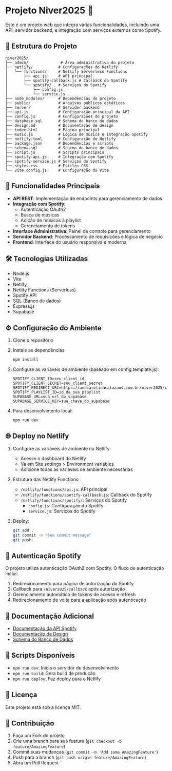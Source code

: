 # Projeto Niver2025 🎉

Este é um projeto web que integra várias funcionalidades, incluindo uma API, servidor backend, e integração com serviços externos como Spotify.

## 📁 Estrutura do Projeto

```
niver2025/
├── admin/              # Área administrativa do projeto
├── netlify/           # Configurações do Netlify
│   └── functions/     # Netlify Serverless Functions
│       ├── api.js     # API principal
│       ├── spotify-callback.js # Callback do Spotify
│       └── spotify/   # Serviços do Spotify
│           ├── config.js
│           └── service.js
├── node_modules/      # Dependências do projeto
├── public/            # Arquivos públicos estáticos
├── server/            # Servidor backend
├── api.js             # Configuração principal da API
├── config.js          # Configurações do projeto
├── database.sql       # Schema do banco de dados
├── design.md          # Documentação de design
├── index.html         # Página principal
├── music.js           # Lógica de música e integração Spotify
├── netlify.toml       # Configuração do Netlify
├── package.json       # Dependências e scripts
├── schema.sql         # Schema do banco de dados
├── script.js          # Scripts principais
├── spotify-api.js     # Integração com Spotify
├── spotify-service.js # Serviços do Spotify
├── styles.css         # Estilos CSS
└── vite.config.js     # Configuração do Vite
```

## 🚀 Funcionalidades Principais

- **API REST**: Implementação de endpoints para gerenciamento de dados
- **Integração com Spotify**: 
  - Autenticação OAuth2
  - Busca de músicas
  - Adição de músicas à playlist
  - Gerenciamento de tokens
- **Interface Administrativa**: Painel de controle para gerenciamento
- **Servidor Backend**: Processamento de requisições e lógica de negócio
- **Frontend**: Interface do usuário responsiva e moderna

## 🛠️ Tecnologias Utilizadas

- Node.js
- Vite
- Netlify
- Netlify Functions (Serverless)
- Spotify API
- SQL (Banco de dados)
- Express.js
- Supabase

## ⚙️ Configuração do Ambiente

1. Clone o repositório
2. Instale as dependências:
   ```bash
   npm install
   ```
3. Configure as variáveis de ambiente (baseado em config.template.js):
   ```
   SPOTIFY_CLIENT_ID=seu_client_id
   SPOTIFY_CLIENT_SECRET=seu_client_secret
   SPOTIFY_REDIRECT_URI=https://anacarolinacalazans.com.br/niver2025/callback
   SPOTIFY_PLAYLIST_ID=id_da_sua_playlist
   SUPABASE_URL=sua_url_do_supabase
   SUPABASE_SERVICE_KEY=sua_chave_do_supabase
   ```

4. Para desenvolvimento local:
   ```bash
   npm run dev
   ```

## 🌐 Deploy no Netlify

1. Configure as variáveis de ambiente no Netlify:
   - Acesse o dashboard do Netlify
   - Vá em Site settings > Environment variables
   - Adicione todas as variáveis de ambiente necessárias

2. Estrutura das Netlify Functions:
   - `/netlify/functions/api.js`: API principal
   - `/netlify/functions/spotify-callback.js`: Callback do Spotify
   - `/netlify/functions/spotify/`: Serviços do Spotify
     - `config.js`: Configuração do Spotify
     - `service.js`: Serviços do Spotify

3. Deploy:
   ```bash
   git add .
   git commit -m "Seu commit message"
   git push
   ```

## 🔐 Autenticação Spotify

O projeto utiliza autenticação OAuth2 com Spotify. O fluxo de autenticação inclui:

1. Redirecionamento para página de autorização do Spotify
2. Callback para `/niver2025/callback` após autorização
3. Gerenciamento automático de tokens de acesso e refresh
4. Redirecionamento de volta para a aplicação após autenticação

## 📝 Documentação Adicional

- [Documentação da API Spotify](spotify-api-docs.md)
- [Documentação de Design](design.md)
- [Schema do Banco de Dados](schema.sql)

## 🔧 Scripts Disponíveis

- `npm run dev`: Inicia o servidor de desenvolvimento
- `npm run build`: Gera build de produção
- `npm run deploy`: Faz deploy para o Netlify

## 📄 Licença

Este projeto está sob a licença MIT.

## 👥 Contribuição

1. Faça um Fork do projeto
2. Crie uma branch para sua feature (`git checkout -b feature/AmazingFeature`)
3. Commit suas mudanças (`git commit -m 'Add some AmazingFeature'`)
4. Push para a branch (`git push origin feature/AmazingFeature`)
5. Abra um Pull Request 